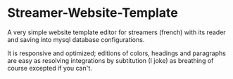 # Streamer-Website-Template

A very simple website template editor for streamers (french) with its reader and saving into mysql database configurations.

It is responsive and optimized; editions of colors, headings and paragraphs are easy as resolving integrations by subtitution (I joke) as breathing of course excepted if you can't.
